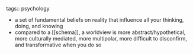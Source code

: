 tags:: psychology

- a set of fundamental beliefs on reality that influence all your thinking, doing, and knowing
- compared to a [[schema]], a worldview is more abstract/hypothetical, more culturally mediated, more multipolar, more difficult to disconfirm, and transformative when you do so